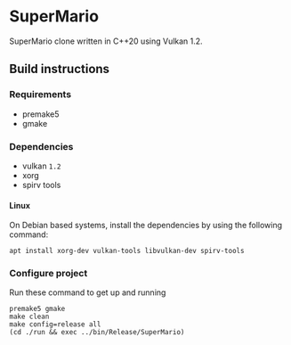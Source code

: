 # SuperMario

SuperMario clone written in C++20 using Vulkan 1.2.

## Build instructions

### Requirements

- premake5
- gmake

### Dependencies

- vulkan `1.2`
- xorg
- spirv tools

#### Linux

On Debian based systems, install the dependencies by using the following command:

```shell
apt install xorg-dev vulkan-tools libvulkan-dev spirv-tools
```

### Configure project

Run these command to get up and running

```shell
premake5 gmake
make clean
make config=release all
(cd ./run && exec ../bin/Release/SuperMario)
```

